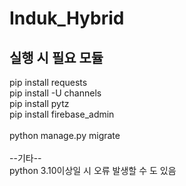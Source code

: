# Induk_Hybrid

<h2>실행 시 필요 모듈</h2>
pip install requests <br>
pip install -U channels <br>
pip install pytz <br>
pip install firebase_admin <br>
<br>
python manage.py migrate <br>
<br>
--기타-- <br>
python 3.10이상일 시 오류 발생할 수 도 있음 <br>